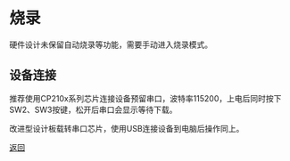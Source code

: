 # 烧录

硬件设计未保留自动烧录等功能，需要手动进入烧录模式。

## 设备连接
推荐使用CP210x系列芯片连接设备预留串口，波特率115200，上电后同时按下SW2、SW3按键，松开后串口会显示等待下载。

改进型设计板载转串口芯片，使用USB连接设备到电脑后操作同上。

[返回](../README.md)